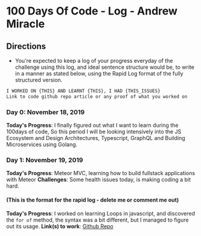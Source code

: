 # 100 Days Of Code - Log -  Andrew Miracle

## Directions

- You're expected to keep a log of your progress everyday of the challenge using this log, and ideal sentence structure would be, to write in a manner as stated below, using the Rapid Log format of the fully structured version.

```md
I WORKED ON {THIS} AND LEARNT {THIS}, I HAD {THIS_ISSUES} 
Link to code github repo article or any proof of what you worked on
```

<!-- 
#### (delete me or comment me out)

**Today's Progress**: Fixed CSS, worked on canvas functionality for the app.
**Thoughts:** I really struggled with CSS, but, overall, I feel like I am slowly getting better at it. Canvas is still new for me, but I managed to figure out some basic functionality.
**Link to work:** [Calculator App](http://www.example.com) 
-->

### Day 0: November 18, 2019

**Today's Progress**: I finally figured out what I want to learn during the 100days of code, So this period I will be looking intensively into the JS Ecosystem and Design Architectures, Typescript, GraphQL and Building Microservices using Golang.


### Day 1: November 19, 2019
**Today's Progress**: Meteor MVC, learning how to build fullstack applications with Meteor
**Challenges**: Some health issues today, is making coding a bit hard.


#### (This is the format for the rapid log - delete me or comment me out)

**Today's Progress**: I worked on learning Loops in javascript, and discovered the `for of` method, the syntax was a bit different, but I managed to figure out its usage.
**Link(s) to work**: [Github Repo](http://www.github.com)
